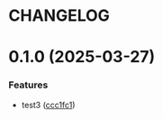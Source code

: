 # CHANGELOG

# 0.1.0 (2025-03-27)


### Features

* test3 ([ccc1fc1](https://github.com/MrNano08/MonoRepoHooks/commit/ccc1fc19aad4d071fe6cd947d4cd9e5b79b9f48a))



